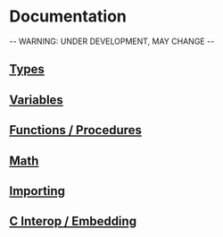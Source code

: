 # Documentation
-- WARNING: UNDER DEVELOPMENT, MAY CHANGE --

## <a href="./Types.md">Types</a>

## <a href="./Variables.md">Variables</a>

## <a href="./Functions.md">Functions / Procedures</a>

## <a href="./Math.md">Math</a>

## <a href="./Import.md">Importing</a>

## <a href="./CInterop.md">C Interop / Embedding</a>

